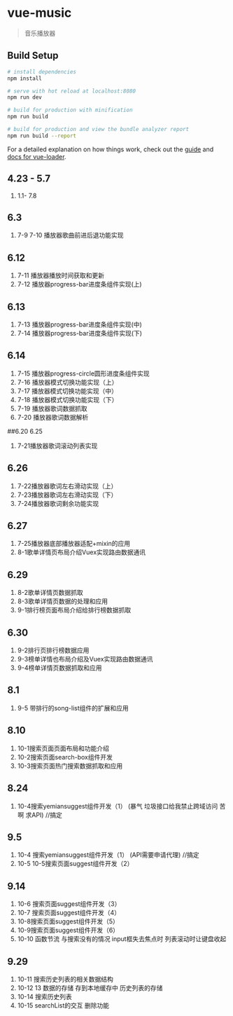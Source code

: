 # vue-music

> 音乐播放器

## Build Setup

``` bash
# install dependencies
npm install

# serve with hot reload at localhost:8080
npm run dev

# build for production with minification
npm run build

# build for production and view the bundle analyzer report
npm run build --report
```

For a detailed explanation on how things work, check out the [guide](http://vuejs-templates.github.io/webpack/) and [docs for vue-loader](http://vuejs.github.io/vue-loader).

## 4.23 - 5.7
1. 1.1- 7.8
## 6.3

1. 7-9 7-10 播放器歌曲前进后退功能实现
## 6.12

1. 7-11 播放器播放时间获取和更新
2. 7-12 播放器progress-bar进度条组件实现(上)

## 6.13

1. 7-13 播放器progress-bar进度条组件实现(中)
2. 7-14 播放器progress-bar进度条组件实现(下)

## 6.14

1. 7-15 播放器progress-circle圆形进度条组件实现
2. 7-16 播放器模式切换功能实现（上）
3. 7-17 播放器模式切换功能实现（中）
4. 7-18 播放器模式切换功能实现（下）
5. 7-19 播放器歌词数据抓取
6. 7-20 播放器歌词数据解析

##6.20 6.25
1. 7-21播放器歌词滚动列表实现

## 6.26
1. 7-22播放器歌词左右滑动实现（上）
2. 7-23播放器歌词左右滑动实现（下）
3. 7-24播放器歌词剩余功能实现

## 6.27
1. 7-25播放器底部播放器适配+mixin的应用
2. 8-1歌单详情页布局介绍Vuex实现路由数据通讯

## 6.29
1. 8-2歌单详情页数据抓取
2. 8-3歌单详情页数据的处理和应用
3. 9-1排行榜页面布局介绍给排行榜数据抓取

## 6.30 
1. 9-2排行页排行榜数据应用
2. 9-3榜单详情也布局介绍及Vuex实现路由数据通讯
3. 9-4榜单详情页数据抓取和应用

## 8.1 
1. 9-5 带排行的song-list组件的扩展和应用

## 8.10
1. 10-1搜索页面页面布局和功能介绍
2. 10-2搜索页面search-box组件开发
3. 10-3搜索页面热门搜索数据抓取和应用

## 8.24
1. 10-4搜索yemiansuggest组件开发（1） (暴气 垃圾接口给我禁止跨域访问 苦啊 求API) //搞定

## 9.5 
1. 10-4 搜索yemiansuggest组件开发（1） (API需要申请代理) //搞定
2. 10-5 10-5搜索页面suggest组件开发（2）

## 9.14
1. 10-6 搜索页面suggest组件开发（3）
2. 10-7 搜索页面suggest组件开发（4）
3. 10-8搜索页面suggest组件开发（5）
4. 10-9搜索页面suggest组件开发（6）
5. 10-10 函数节流 与搜索没有的情况 input框失去焦点时 列表滚动时让键盘收起

## 9.29
1. 10-11 搜索历史列表的相关数据结构
2. 10-12 13 数据的存储 存到本地缓存中 历史列表的存储
3. 10-14 搜索历史列表
4. 10-15 searchList的交互 删除功能